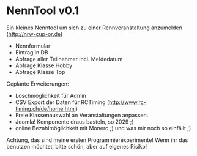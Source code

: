 # NennTool v0.1
Ein kleines Nenntool um sich zu einer Rennveranstaltung anzumelden (http://nrw-cup-or.de)

- Nennformular
- Eintrag in DB
- Abfrage aller Teilnehmer incl. Meldedatum
- Abfrage Klasse Hobby
- Abfrage Klasse Top

Geplante Erweiterungen:
- Löschmöglichkeit für Admin
- CSV Export der Daten für RCTiming (http://www.rc-timing.ch/de/home.html)
- Freie Klassenauswahl an Veranstaltungen anpassen.
- Joomla! Komponente draus basteln, so 2029 ;)
- online Bezahlmöglichkeit mit Monero ;)
und was mir noch so einfällt ;)

Achtung, das sind meine ersten Programmierexperimente! Wenn ihr das benutzen möchtet, bitte schön, aber auf eigenes Risiko!

